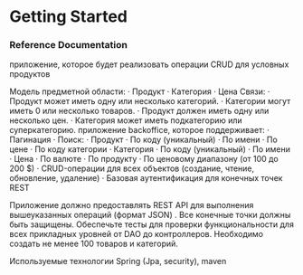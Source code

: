 # Getting Started

### Reference Documentation

приложение, которое будет реализовать операции CRUD для условных продуктов

Модель предметной области:
· Продукт
· Категория
· Цена
Связи:
    · Продукт может иметь одну или несколько категорий.
    · Категории могут иметь 0 или несколько товаров.
    · Продукт должен иметь одну или несколько цен.
    · Категория может иметь подкатегорию или суперкатегорию.
приложение backoffice, которое поддерживает:
    · Пагинация
    · Поиск:
       · Продукт
           · По коду (уникальный)
           · По имени
           · По цене
           · По коду категории
       · Категория
           · По коду (уникальный)
           · По имени
       · Цена
           · По валюте
           · По продукту
           · По ценовому диапазону (от 100 до 200 $)
    · CRUD-операции для всех объектов (создание, чтение, обновление, удаление)
    · Базовая аутентификация для конечных точек REST

Приложение должно предоставлять REST API для выполнения вышеуказанных операций (формат JSON)
. Все конечные точки должны быть защищены. Обеспечьте тесты для проверки функциональности для всех прикладных
 уровней от DAO до контроллеров. Необходимо создать не менее 100 товаров и категорий.
 
 Используемые  технологии
 Spring (Jpa, security), maven 

